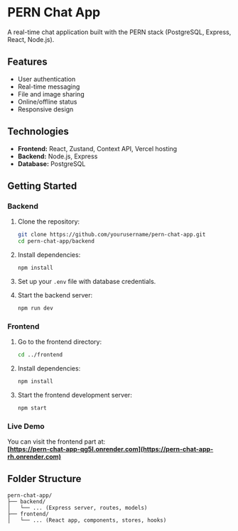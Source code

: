 # PERN Chat App

A real-time chat application built with the PERN stack (PostgreSQL, Express, React, Node.js).

## Features

- User authentication
- Real-time messaging
- File and image sharing
- Online/offline status
- Responsive design

## Technologies

- **Frontend:** React, Zustand, Context API, Vercel hosting
- **Backend:** Node.js, Express
- **Database:** PostgreSQL

## Getting Started

### Backend

1. Clone the repository:
    ```bash
    git clone https://github.com/yourusername/pern-chat-app.git
    cd pern-chat-app/backend
    ```

2. Install dependencies:
    ```bash
    npm install
    ```

3. Set up your `.env` file with database credentials.

4. Start the backend server:
    ```bash
    npm run dev
    ```

### Frontend

1. Go to the frontend directory:
    ```bash
    cd ../frontend
    ```

2. Install dependencies:
    ```bash
    npm install
    ```

3. Start the frontend development server:
    ```bash
    npm start
    ```

### Live Demo

You can visit the frontend part at:  
**[https://pern-chat-app-qg5l.onrender.com](https://pern-chat-app-rh.onrender.com)**

## Folder Structure

```
pern-chat-app/
├── backend/
│   └── ... (Express server, routes, models)
├── frontend/
│   └── ... (React app, components, stores, hooks)
```

##
